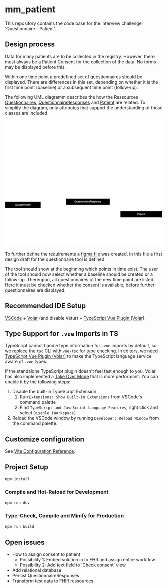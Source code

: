 # mm_patient

This repository contains the code base for the interview challenge 'Questionnaire - Patient'.

## Design process
Data for many patients are to be collected in the registry. However, there must always be a Patient Consent for the collection of the data. No forms may be displayed before this.
 
Within one time point a predefined set of questionnaires should be displayed.
There are differences in this set, depending on whether it is the first time point (baseline) or a subsequent time point (follow-up).

The following UML diagramm describes the how the Ressources [Questionnaires](https://www.hl7.org/fhir/questionnaire.html), [QuestionnaireResponses](https://build.fhir.org/questionnaireresponse.html) and [Patient](https://build.fhir.org/patient.html) are related. To simplify the diagram, only attributes that support the understanding of those classes are included.

![Alt text](./diagrams/UML.svg)


To further define the requirements a [figma file](https://www.figma.com/file/xEu9OCRoDs0ONJ4JHoJXVo/mm_patient?type=design&node-id=4%3A484&mode=design&t=Hh2R5MlU82oOpN17-1) was created. In this file a first design draft for the questionnaire tool is defined. 

The tool should show at the beginning which points in time exist.
The user of the tool should now select whether a baseline should be created or a follow-up.
Thereupon, all questionnaires of the new time point are listed. 
Here it must be checked whether the consent is available, before further questionnaires are displayed.
## Recommended IDE Setup

[VSCode](https://code.visualstudio.com/) + [Volar](https://marketplace.visualstudio.com/items?itemName=Vue.volar) (and disable Vetur) + [TypeScript Vue Plugin (Volar)](https://marketplace.visualstudio.com/items?itemName=Vue.vscode-typescript-vue-plugin).

## Type Support for `.vue` Imports in TS

TypeScript cannot handle type information for `.vue` imports by default, so we replace the `tsc` CLI with `vue-tsc` for type checking. In editors, we need [TypeScript Vue Plugin (Volar)](https://marketplace.visualstudio.com/items?itemName=Vue.vscode-typescript-vue-plugin) to make the TypeScript language service aware of `.vue` types.

If the standalone TypeScript plugin doesn't feel fast enough to you, Volar has also implemented a [Take Over Mode](https://github.com/johnsoncodehk/volar/discussions/471#discussioncomment-1361669) that is more performant. You can enable it by the following steps:

1. Disable the built-in TypeScript Extension
    1) Run `Extensions: Show Built-in Extensions` from VSCode's command palette
    2) Find `TypeScript and JavaScript Language Features`, right click and select `Disable (Workspace)`
2. Reload the VSCode window by running `Developer: Reload Window` from the command palette.

## Customize configuration

See [Vite Configuration Reference](https://vitejs.dev/config/).

## Project Setup

```sh
npm install
```

### Compile and Hot-Reload for Development

```sh
npm run dev
```

### Type-Check, Compile and Minify for Production

```sh
npm run build
```


## Open issues

- How to assign consent to patient
    - Possibility 1: Embed solution in to EHR and assign entire workflow
    - Possibility 2: Add text field to 'Check consent' view
- Add relational database
- Persist QuestionnaireResponses
- Transform test data to FHIR ressources